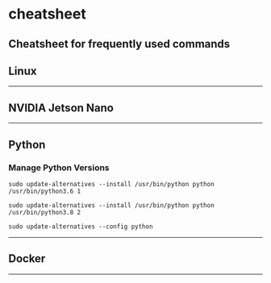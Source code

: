# cheatsheet
Cheatsheet for frequently used commands
---
## Linux
---
## NVIDIA Jetson Nano
---
## Python
### Manage Python Versions
```
sudo update-alternatives --install /usr/bin/python python /usr/bin/python3.6 1

sudo update-alternatives --install /usr/bin/python python /usr/bin/python3.8 2

sudo update-alternatives --config python
```
---
## Docker
---
